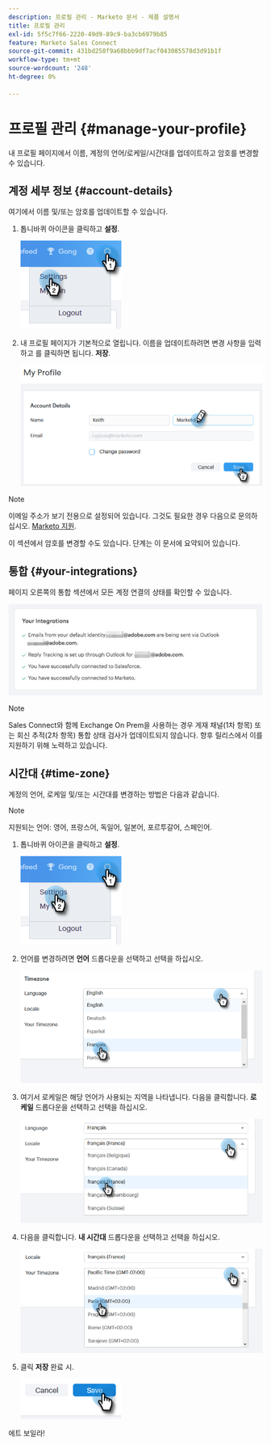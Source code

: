 ```yaml
---
description: 프로필 관리 - Marketo 문서 - 제품 설명서
title: 프로필 관리
exl-id: 5f5c7f66-2220-49d9-89c9-ba3cb6979b85
feature: Marketo Sales Connect
source-git-commit: 431bd258f9a68bbb9df7acf043085578d3d91b1f
workflow-type: tm+mt
source-wordcount: '248'
ht-degree: 0%

---
```


# 프로필 관리 {#manage-your-profile}

내 프로필 페이지에서 이름, 계정의 언어/로케일/시간대를 업데이트하고 암호를 변경할 수 있습니다.

## 계정 세부 정보 {#account-details}

여기에서 이름 및/또는 암호를 업데이트할 수 있습니다.

1. 톱니바퀴 아이콘을 클릭하고 **설정**.

   ![](assets/manage-your-profile-1.png)

1. 내 프로필 페이지가 기본적으로 열립니다. 이름을 업데이트하려면 변경 사항을 입력하고 를 클릭하면 됩니다. **저장**.

   ![](assets/manage-your-profile-2.png)

>[!NOTE]
>
>이메일 주소가 보기 전용으로 설정되어 있습니다. 그것도 필요한 경우 다음으로 문의하십시오. [Marketo 지원](https://nation.marketo.com/t5/Support/ct-p/Support).

이 섹션에서 암호를 변경할 수도 있습니다. 단계는 이 문서에 요약되어 있습니다.

## 통합 {#your-integrations}

페이지 오른쪽의 통합 섹션에서 모든 계정 연결의 상태를 확인할 수 있습니다.

![](assets/manage-your-profile-3.png)

>[!NOTE]
>
>Sales Connect와 함께 Exchange On Prem을 사용하는 경우 게재 채널(1차 항목) 또는 회신 추적(2차 항목) 통합 상태 검사가 업데이트되지 않습니다. 향후 릴리스에서 이를 지원하기 위해 노력하고 있습니다.

## 시간대 {#time-zone}

계정의 언어, 로케일 및/또는 시간대를 변경하는 방법은 다음과 같습니다.

>[!NOTE]
>
>지원되는 언어: 영어, 프랑스어, 독일어, 일본어, 포르투갈어, 스페인어.

1. 톱니바퀴 아이콘을 클릭하고 **설정**.

   ![](assets/manage-your-profile-4.png)

1. 언어를 변경하려면 **언어** 드롭다운을 선택하고 선택을 하십시오.

   ![](assets/manage-your-profile-5.png)

1. 여기서 로케일은 해당 언어가 사용되는 지역을 나타냅니다. 다음을 클릭합니다. **로케일** 드롭다운을 선택하고 선택을 하십시오.

   ![](assets/manage-your-profile-6.png)

1. 다음을 클릭합니다. **내 시간대** 드롭다운을 선택하고 선택을 하십시오.

   ![](assets/manage-your-profile-7.png)

1. 클릭 **저장** 완료 시.

   ![](assets/manage-your-profile-8.png)

에트 보일라!
